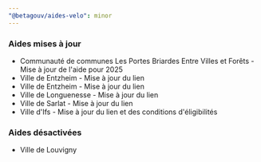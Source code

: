 ```yaml
---
"@betagouv/aides-velo": minor
---
```


### Aides mises à jour

- Communauté de communes Les Portes Briardes Entre Villes et Forêts - Mise à jour de l'aide pour 2025
- Ville de Entzheim - Mise à jour du lien
- Ville de Entzheim - Mise à jour du lien
- Ville de Longuenesse - Mise à jour du lien
- Ville de Sarlat - Mise à jour du lien
- Ville d'Ifs - Mise à jour du lien et des conditions d'éligibilités

### Aides désactivées

- Ville de Louvigny
